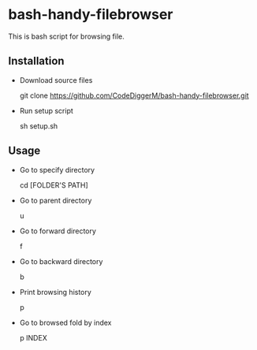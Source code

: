 # bash-handy-filebrowser
This is bash script for browsing  file. 
## Installation
* Download source files

	git clone https://github.com/CodeDiggerM/bash-handy-filebrowser.git

* Run setup script

	sh setup.sh

## Usage
* Go to specify directory

	cd [FOLDER'S PATH]

* Go to parent directory

	u

* Go to forward directory

	f

* Go to backward directory

	b

* Print browsing history

	p

* Go to browsed fold by index

	p INDEX
